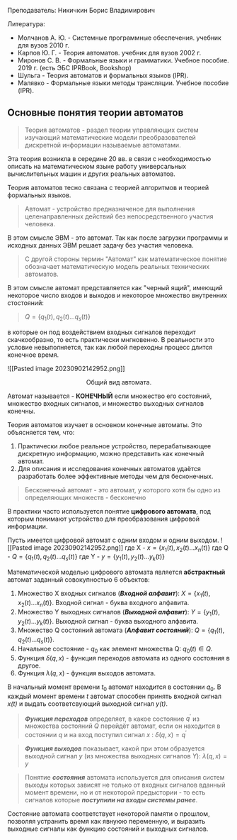 Преподаватель: Никичкин Борис Владимирович

Литература:
- Молчанов А. Ю. - Системные программные обеспечения. учебник для вузов 2010 г.
- Карпов Ю. Г. - Теория автоматов. учебник для вузов 2002 г.
- Миронов С. В. - Формальные языки и грамматики. Учебное пособие. 2019 г. (есть ЭБС IPRBook, Bookshop)
- Шульга  - Теория автоматов и формальных языков (IPR).
- Малявко - Формальные языки методы трансляции. Учебное пособие (IPR).

## Основные понятия теории автоматов

>Теория автоматов - раздел теории управляющих систем изучающий математические модели преобразователей дискретной информации называемые автоматами.

Эта теория возникла в середине 20 вв. в связи с необходимостью описать на математическом языке работу универсальных вычислительных машин и других реальных автоматов. 

Теория автоматов тесно связана с теорией алгоритмов и теорией формальных языков.

>Автомат - устройство предназначеное для выполнения целенаправленных действий без непосредственного участия человека.

В этом смысле ЭВМ - это автомат. Так как после загрузки программы и исходных данных ЭВМ решает задачу без участия человека. 

>С другой стороны термин "Автомат" как математическое понятие обозначает математическую модель реальных технических автоматов.

В этом смысле автомат представляется как "черный ящий", имеющий некоторое число входов и выходов и некоторое множество внутренних стостояний:

> $Q=\{q_1(t),q_2(t)...q_s(t)\}$ 

в которые он под воздействием входных сигналов переходит скачкообразно, то есть практически мнгновенно. В реальности это условие невыполняется, так как любой переходны процесс длится конечное время.

![[Pasted image 20230902142952.png]]
<center>Общий вид автомата.</center>

Автомат называется - **КОНЕЧНЫЙ** если множество его состояний, множество входных сигналов, и множество выходных сигналов конечны.

Теория автоматов изучает в основном конечные автоматы. Это объясняется тем, что:
1. Практически любое реальное устройство, перерабатывающее дискретную информацию, можно представить как конечный автомат.
2. Для описания и исследования конечных автоматов удаётся разработать более эффективные методы чем для бесконечных.

> Бесконечный автомат - это автомат, у которого хотя бы одно из определяющих множеств - бесконечно

В практики часто используется понятие **цифрового автомата**, под которым понимают устройство для преобразования цифровой информации.

Пусть имеется цифровой автомат с одним входом и одним выходом.
![[Pasted image 20230902142952.png]]
где X - $x=\{x_1(t),x_2(t)...x_n(t)\}$
где Q - $Q= \{q_1(t),q_2(t)...q_s(t)\}$
где Y - $y=\{y_1(t),y_2(t)...y_k(t)\}$

Математической моделью цифрового автомата является **абстрактный** автомат заданный совокупностью 6 объектов:

1. Множество X входных сигналов (***Входной алфавит***): $X=\{x_1(t),x_2(t)...x_n(t)\}$. Входной сигнал - буква входного алфавита.
2. Множество Y выходных сигналов (***Выходной алфавит***): $Y=\{y_1(t),y_2(t)...y_k(t)\}$. Выходной сигнал - буква выходного алфавита.
3. Множество Q состояний автомата (***Алфавит состояний***): $Q= \{q_1(t),q_2(t)...q_s(t)\}$.
4. Начальное состояние - $q_0$ как элемент множества Q: $q_0(t) \in Q$.
5. Функция $\delta(q,x)$ - функция переходов автомата из одного состояния в другое.
6. Функция $\lambda(q,x)$ - функция выходов автомата.

В начальный момент времени $t_0$ автомат находится в состоянии $q_0$. В каждый момент времени *t* автомат способен принять входной сигнал *x(t)* и выдать соответсвующий выходной сигнал *y(t)*.

>***Функция переходов*** определяет, в какое состояние $q^{'}$  из множества состояний $Q$ перейдёт автомат, если он находится в состоянии $q$ и на вход поступил сигнал $x$ :
> $\delta(q,x)= q^{'}$


>***Функция выходов*** показывает, какой при этом образуется выходной сигнал $y$ (из множества выходных сигналов $Y$):
> $\lambda(q,x)=y$

>Понятие ***состояния*** автомата используется для описания систем выходы которых зависят не только от входных сигналов вданный момент времени, но и от некоторой предыстории - то есть сигналов которые ***поступили на входы системы ранее***.

Состояние автомата соответствует некоторой памяти о прошлом, позволяя устранить время как явнуюю переменную, и выразить выходные сигналы как функцию состояний и выходных сигналов.

